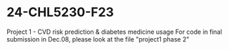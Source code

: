 # 24-CHL5230-F23
Project 1 - CVD risk prediction &amp; diabetes medicine usage
For code in final submission in Dec.08, please look at the file "project1 phase 2"
